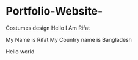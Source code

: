 # Portfolio-Website-
Costumes design 
Hello I Am Rifat

  My Name is Rifat 
  My  Country name is Bangladesh 

  Hello world 

  
